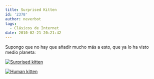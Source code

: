 ```yaml
---
title: Surprised Kitten
id: '2378'
author: neverbot
tags:
  - Clásicos de Internet
date: 2010-02-21 20:21:42
---
```


Supongo que no hay que añadir mucho más a esto, que ya lo ha visto medio planeta:

[![](./Surprised-kitten.gif "Surprised kitten")](./Surprised-kitten.gif)

[![](./004f8k3z.gif "Human kitten")](./004f8k3z.gif)